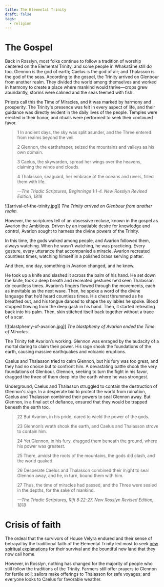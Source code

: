 ```yaml
---
title: The Elemental Trinity
draft: false
tags:
  - religion
---
```

# The Gospel
Back in Rosslyn, most folks continue to follow a tradition of worship centered on the Elemental Trinity, and some people in Whakatāne still do too. Glennon is the god of earth; Caelus is the god of air; and Thalasson is the god of the seas. According to the gospel, the Trinity arrived on Glenbour from another realm. They divided the world among themselves and worked in harmony to create a place where mankind would thrive—crops grew abundantly, storms were calmed and the seas teemed with fish. 

Priests call this the Time of Miracles, and it was marked by harmony and prosperity. The Trinity's presence was felt in every aspect of life, and their guidance was directly evident in the daily lives of the people. Temples were erected in their honor, and rituals were performed to seek their continued favor.

> 1 In ancient days, the sky was split asunder, and the Three entered from realms beyond the veil.
> 
> 2 Glennon, the earthshaper, seized the mountains and valleys as his own domain.
> 
> 3 Caelus, the skywarden, spread her wings over the heavens, claiming the winds and clouds.
> 
> 4 Thalasson, seaguard, her embrace of the oceans and rivers, filled them with life.
> 
> *—The Triadic Scriptures, Beginnings 1:1-4. New Rosslyn Revised Edition, 1818*

![[arrival-of-the-trinity.jpg]]
*The Trinity arrived on Glenbour from another realm.* 

However, the scriptures tell of an obsessive recluse, known in the gospel as Avarion the Ambitious. Driven by an insatiable desire for knowledge and control, Avarion sought to harness the divine powers of the Trinity.

In this time, the gods walked among people, and Avarion followed them, always watching. When he wasn’t watching, he was practicing. Every gesture, every utterance that accompanied a miracle, Avarion recreated countless times, watching himself in a polished brass serving platter.

And then, one day, something in Avarion changed, and he knew. 

He took up a knife and slashed it across the palm of his hand. He set down the knife, took a deep breath and recreated gestures he’d seen Thalasson do countless times. Avarion’s fingers flowed through the movements, each as inevitable as the next wave. Then, he spoke a word of the divine language that he’d heard countless times. His chest thrummed as he breathed out, and his tongue danced to shape the syllables he spoke. Blood stopped flowing from the deep gash in his hand. Then, it started retreating back into his palm. Then, skin stitched itself back together without a trace of a scar.

![[blastphemy-of-avarion.jpg]]
*The blastphemy of Avarion ended the Time of Miracles.*

The Trinity felt Avarion’s working. Glennon was enraged by the audacity of a mortal daring to claim their power. His rage shook the foundations of the earth, causing massive earthquakes and volcanic eruptions.

Caelus and Thalasson tried to calm Glennon, but his fury was too great, and they had no choice but to confront him. A devastating battle shook the very foundations of Glenbour. Glennon, seeking to turn the fight in his favor, dragged the three of them deep into the earth where he was strongest.

Underground, Caelus and Thalasson struggled to contain the destruction of Glennon's rage. In a desperate bid to protect the world from ruination, Caelus and Thalasson combined their powers to seal Glennon away. But Glennon, in a final act of defiance, ensured that they would be trapped beneath the earth too.

> 22 But Avarion, in his pride, dared to wield the power of the gods.
> 
> 23 Glennon’s wrath shook the earth, and Caelus and Thalasson strove to contain him.
> 
> 24 Yet Glennon, in his fury, dragged them beneath the ground, where his power was greatest.
> 
> 25 There, amidst the roots of the mountains, the gods did clash, and the world quaked.
> 
> 26 Desperate Caelus and Thalasson combined their might to seal Glennon away, and he, in turn, bound them with him.
> 
> 27 Thus, the time of miracles had passed, and the Three were sealed in the depths, for the sake of mankind.
> 
> *—The Triadic Scriptures, Rift 8:22-27. New Rosslyn Revised Edition, 1818*
# Crisis of faith
The ordeal that the survivors of House Velyra endured and their sense of betrayal by the traditional faith of the Elemental Trinity led most to seek [new spiritual explanations](new-spiritualism.md) for their survival and the bountiful new land that they now call home.

However, in Rosslyn, nothing has changed for the majority of people who still follow the traditions of the Trinity. Farmers still offer prayers to Glennon for fertile soil; sailors make offerings to Thalasson for safe voyages; and everyone looks to Caelus for favorable weather.